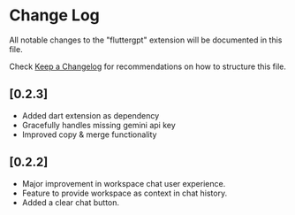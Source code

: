 # Change Log

All notable changes to the "fluttergpt" extension will be documented in this file.

Check [Keep a Changelog](http://keepachangelog.com/) for recommendations on how to structure this file.

## [0.2.3]

- Added dart extension as dependency
- Gracefully handles missing gemini api key
- Improved copy & merge functionality

## [0.2.2]

- Major improvement in workspace chat user experience.
- Feature to provide workspace as context in chat history.
- Added a clear chat button.